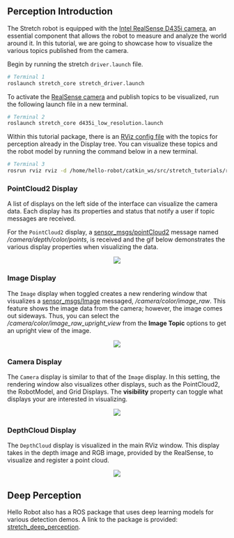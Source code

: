 ## Perception Introduction

The Stretch robot is equipped with the [Intel RealSense D435i camera](https://www.intelrealsense.com/depth-camera-d435i/), an essential component that allows the robot to measure and analyze the world around it. In this tutorial, we are going to showcase how to visualize the various topics published from the camera.

Begin by running the stretch `driver.launch` file.

```bash
# Terminal 1
roslaunch stretch_core stretch_driver.launch
```

To activate the [RealSense camera](https://www.intelrealsense.com/depth-camera-d435i/) and publish topics to be visualized, run the following launch file in a new terminal.

```bash
# Terminal 2
roslaunch stretch_core d435i_low_resolution.launch
```

Within this tutorial package, there is an [RViz config file](https://github.com/hello-robot/stretch_tutorials/blob/main/rviz/perception_example.rviz) with the topics for perception already in the Display tree. You can visualize these topics and the robot model by running the command below in a new terminal.

```bash
# Terminal 3
rosrun rviz rviz -d /home/hello-robot/catkin_ws/src/stretch_tutorials/rviz/perception_example.rviz
```

### PointCloud2 Display

A list of displays on the left side of the interface can visualize the camera data. Each display has its properties and status that notify a user if topic messages are received.

For the `PointCloud2` display, a [sensor_msgs/pointCloud2](http://docs.ros.org/en/lunar/api/sensor_msgs/html/msg/PointCloud2.html) message named */camera/depth/color/points*, is received and the gif below demonstrates the various display properties when visualizing the data.


<p align="center">
  <img src="https://raw.githubusercontent.com/hello-robot/stretch_tutorials/main/images/perception_rviz.gif"/>
</p>

### Image Display
The `Image` display when toggled creates a new rendering window that visualizes a [sensor_msgs/Image](http://docs.ros.org/en/lunar/api/sensor_msgs/html/msg/Image.html) messaged, */camera/color/image_raw*. This feature shows the image data from the camera; however, the image comes out sideways. Thus, you can select the */camera/color/image_raw_upright_view* from the **Image Topic** options to get an upright view of the image.
<p align="center">
  <img src="https://raw.githubusercontent.com/hello-robot/stretch_tutorials/main/images/perception_image.gif"/>
</p>

### Camera Display
The `Camera` display is similar to that of the `Image` display. In this setting, the rendering window also visualizes other displays, such as the PointCloud2, the RobotModel, and Grid Displays. The **visibility** property can toggle what displays your are interested in visualizing.
<p align="center">
  <img src="https://raw.githubusercontent.com/hello-robot/stretch_tutorials/main/images/perception_camera.gif"/>
</p>

### DepthCloud Display
The `DepthCloud` display is visualized in the main RViz window. This display takes in the depth image and RGB image, provided by the RealSense, to visualize and register a point cloud.
<p align="center">
  <img src="https://raw.githubusercontent.com/hello-robot/stretch_tutorials/main/images/perception_depth.gif"/>
</p>


## Deep Perception
Hello Robot also has a ROS package that uses deep learning models for various detection demos. A link to the package is provided: [stretch_deep_perception](https://github.com/hello-robot/stretch_ros/tree/master/stretch_deep_perception).